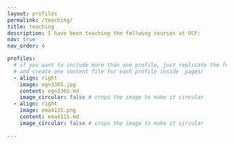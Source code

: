 ```yaml
---
layout: profiles
permalink: /teaching/
title: teaching
description: I have been teaching the follwing courses at UCF:
nav: true
nav_order: 4

profiles:
  # if you want to include more than one profile, just replicate the following block
  # and create one content file for each profile inside _pages/
  - align: right
    image: egn3365.jpg
    content: egn3365.md
    image_circular: false # crops the image to make it circular
  - align: right
    image: ema4115.png
    content: ema4115.md
    image_circular: false # crops the image to make it circular
    
---
```


